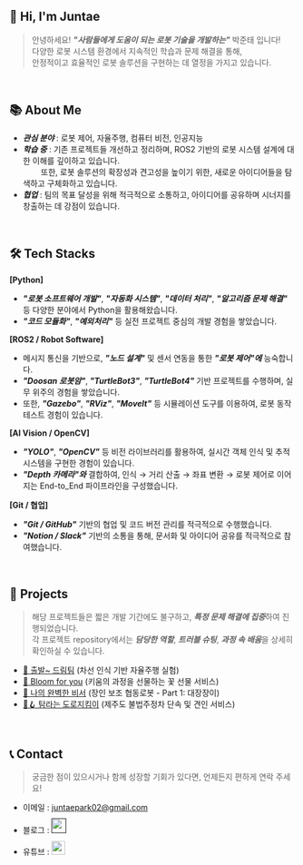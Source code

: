 ## 👋 Hi, I'm Juntae 

> 안녕하세요! ***"사람들에게 도움이 되는 로봇 기술을 개발하는"*** 박준태 입니다!  
> 다양한 로봇 시스템 환경에서 지속적인 학습과 문제 해결을 통해,  
> 안정적이고 효율적인 로봇 솔루션을 구현하는 데 열정을 가지고 있습니다.  
<br />

## 📚 About Me

- ***관심 분야*** : 로봇 제어, 자율주행, 컴퓨터 비전, 인공지능  
- ***학습 중*** : 기존 프로젝트들 개선하고 정리하며, ROS2 기반의 로봇 시스템 설계에 대한 이해를 깊이하고 있습니다.  
&nbsp;&nbsp;&nbsp;&nbsp;&nbsp;&nbsp;&nbsp;&nbsp;또한, 로봇 솔루션의 확장성과 견고성을 높이기 위한, 새로운 아이디어들을 탐색하고 구체화하고 있습니다.
- ***협업*** : 팀의 목표 달성을 위해 적극적으로 소통하고, 아이디어를 공유하며 시너지를 창출하는 데 강점이 있습니다.  
<br />

## 🛠️ Tech Stacks
**[Python]**
- ***"로봇 소프트웨어 개발"***, ***"자동화 시스템"***, ***"데이터 처리"***, ***"알고리즘 문제 해결"*** 등 다양한 분야에서 Python을 활용해왔습니다.  
- ***"코드 모듈화"***, ***"예외처리"*** 등 실전 프로젝트 중심의 개발 경험을 쌓았습니다.  

**[ROS2 / Robot Software]**
- 메시지 통신을 기반으로, ***"노드 설계"*** 및 센서 연동을 통한 ***"로봇 제어"에*** 능숙합니다.  
- ***"Doosan 로봇암"***, ***"TurtleBot3"***, ***"TurtleBot4"*** 기반 프로젝트를 수행하며, 실무 위주의 경험을 쌓았습니다.  
- 또한, ***"Gazebo"***, ***"RViz"***, ***"Movelt"*** 등 시뮬레이션 도구를 이용하여, 로봇 동작 테스트 경험이 있습니다.  

**[AI Vision / OpenCV]**
- ***"YOLO"***, ***"OpenCV"*** 등 비전 라이브러리를 활용하여, 실시간 객체 인식 및 추적 시스템을 구현한 경험이 있습니다.  
- ***"Depth 카메라"와*** 결합하여, 인식 → 거리 산출 → 좌표 변환 → 로봇 제어로 이어지는 End-to_End 파이프라인을 구성했습니다.  

**[Git / 협업]**
- ***"Git / GitHub"*** 기반의 협업 및 코드 버전 관리를 적극적으로 수행했습니다.  
- ***"Notion / Slack"*** 기반의 소통을 통해, 문서화 및 아이디어 공유를 적극적으로 참여했습니다.  
<br />

## 📝 Projects  
> 해당 프로젝트들은 짧은 개발 기간에도 불구하고, ***특정 문제 해결에 집중***하여 진행되었습니다.  
> 각 프로젝트 repository에서는 ***담당한 역할***, ***트러블 슈팅***, ***과정 속 배움***을 상세히 확인하실 수 있습니다.  
- [🚗 출발~ 드림팀](https://github.com/juntae02/let-s_go_dream_team) (차선 인식 기반 자율주행 실험)
- [🌸 Bloom for you](https://github.com/juntae02/bloom_for_you) (키움의 과정을 선물하는 꽃 선물 서비스)
- [🦾 나의 완벽한 비서](https://github.com/juntae02/my_perfect_secretary) (장인 보조 협동로봇 - Part 1: 대장장이)
- [🚓🪝 탐라는 도로지킴이](https://github.com/juntae02/Tamna_is_road_guardian) (제주도 불법주정차 단속 및 견인 서비스)
<br />

## 📞 Contact
> 궁금한 점이 있으시거나 함께 성장할 기회가 있다면, 언제든지 편하게 연락 주세요!  
- 이메일 : juntaepark02@gmail.com
- 블로그 : <a href="">
  <img src="https://user-images.githubusercontent.com/68724828/185885678-8f619bfa-1160-4bb4-a026-f758a4014f82.png" height="26px" style="margin-top: 10px" />
  </a>
- 유튜브 : <a href="https://www.youtube.com/@the_jtpark">
  <img src="https://user-images.githubusercontent.com/1569988/159397141-21463bc2-2acf-416b-aa15-235664556f34.png" height="24px" style="margin-top: 10px" />
  </a>
<br />

